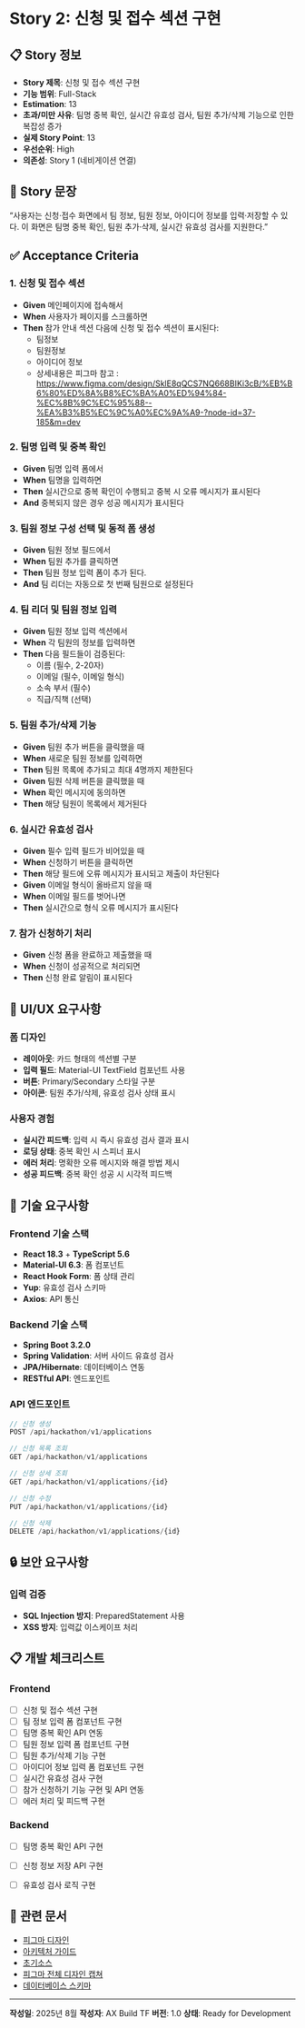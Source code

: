 # Story 2: 신청 및 접수 섹션 구현

## 📋 Story 정보

- **Story 제목**: 신청 및 접수 섹션 구현
- **기능 범위**: Full-Stack
- **Estimation**: 13
- **초과/미만 사유**: 팀명 중복 확인, 실시간 유효성 검사, 팀원 추가/삭제 기능으로 인한 복잡성 증가
- **실제 Story Point**: 13
- **우선순위**: High
- **의존성**: Story 1 (네비게이션 연결)

## 🎯 Story 문장

“사용자는 신청·접수 화면에서 팀 정보, 팀원 정보, 아이디어 정보를 입력·저장할 수 있다. 이 화면은 팀명 중복 확인, 팀원 추가·삭제, 실시간 유효성 검사를 지원한다.”

## ✅ Acceptance Criteria

### 1. 신청 및 접수 섹션 
- **Given** 메인페이지에 접속해서
- **When** 사용자가 페이지를 스크롤하면 
- **Then** 참가 안내 섹션 다음에 신청 및 접수 섹션이 표시된다:
  - 팀정보
  - 팀원정보
  - 아이디어 정보
  - 상세내용은 피그마 참고 : https://www.figma.com/design/SklE8qQCS7NQ668BIKi3cB/%EB%B6%80%ED%8A%B8%EC%BA%A0%ED%94%84-%EC%8B%9C%EC%95%88--%EA%B3%B5%EC%9C%A0%EC%9A%A9-?node-id=37-185&m=dev

### 2. 팀명 입력 및 중복 확인
- **Given** 팀명 입력 폼에서
- **When** 팀명을 입력하면
- **Then** 실시간으로 중복 확인이 수행되고 중복 시 오류 메시지가 표시된다
- **And** 중복되지 않은 경우 성공 메시지가 표시된다

### 3. 팀원 정보 구성 선택 및 동적 폼 생성
- **Given** 팀원 정보 필드에서
- **When** 팀원 추가를 클릭하면
- **Then** 팀원 정보 입력 폼이 추가 된다.
- **And** 팀 리더는 자동으로 첫 번째 팀원으로 설정된다

### 4. 팀 리더 및 팀원 정보 입력
- **Given** 팀원 정보 입력 섹션에서
- **When** 각 팀원의 정보를 입력하면
- **Then** 다음 필드들이 검증된다:
  - 이름 (필수, 2-20자)
  - 이메일 (필수, 이메일 형식)
  - 소속 부서 (필수)
  - 직급/직책 (선택)

### 5. 팀원 추가/삭제 기능
- **Given** 팀원 추가 버튼을 클릭했을 때
- **When** 새로운 팀원 정보를 입력하면
- **Then** 팀원 목록에 추가되고 최대 4명까지 제한된다
- **Given** 팀원 삭제 버튼을 클릭했을 때
- **When** 확인 메시지에 동의하면
- **Then** 해당 팀원이 목록에서 제거된다

### 6. 실시간 유효성 검사
- **Given** 필수 입력 필드가 비어있을 때
- **When** 신청하기 버튼을 클릭하면
- **Then** 해당 필드에 오류 메시지가 표시되고 제출이 차단된다
- **Given** 이메일 형식이 올바르지 않을 때
- **When** 이메일 필드를 벗어나면
- **Then** 실시간으로 형식 오류 메시지가 표시된다

### 7. 참가 신청하기 처리
- **Given** 신청 폼을 완료하고 제출했을 때
- **When** 신청이 성공적으로 처리되면
- **Then** 신청 완료 알림이 표시된다

## 🎨 UI/UX 요구사항

### 폼 디자인
- **레이아웃**: 카드 형태의 섹션별 구분
- **입력 필드**: Material-UI TextField 컴포넌트 사용
- **버튼**: Primary/Secondary 스타일 구분
- **아이콘**: 팀원 추가/삭제, 유효성 검사 상태 표시

### 사용자 경험
- **실시간 피드백**: 입력 시 즉시 유효성 검사 결과 표시
- **로딩 상태**: 중복 확인 시 스피너 표시
- **에러 처리**: 명확한 오류 메시지와 해결 방법 제시
- **성공 피드백**: 중복 확인 성공 시 시각적 피드백

## 🔧 기술 요구사항

### Frontend 기술 스택
- **React 18.3** + **TypeScript 5.6**
- **Material-UI 6.3**: 폼 컴포넌트
- **React Hook Form**: 폼 상태 관리
- **Yup**: 유효성 검사 스키마
- **Axios**: API 통신

### Backend 기술 스택
- **Spring Boot 3.2.0**
- **Spring Validation**: 서버 사이드 유효성 검사
- **JPA/Hibernate**: 데이터베이스 연동
- **RESTful API**: 엔드포인트

### API 엔드포인트
```typescript
// 신청 생성
POST /api/hackathon/v1/applications

// 신청 목록 조회
GET /api/hackathon/v1/applications

// 신청 상세 조회
GET /api/hackathon/v1/applications/{id}

// 신청 수정
PUT /api/hackathon/v1/applications/{id}

// 신청 삭제
DELETE /api/hackathon/v1/applications/{id}
```

## 🔒 보안 요구사항

### 입력 검증
- **SQL Injection 방지**: PreparedStatement 사용
- **XSS 방지**: 입력값 이스케이프 처리

## 📋 개발 체크리스트

### Frontend
- [ ] 신청 및 접수 섹션 구현
- [ ] 팀 정보 입력 폼 컴포넌트 구현
- [ ] 팀명 중복 확인 API 연동
- [ ] 팀원 정보 입력 폼 컴포넌트 구현
- [ ] 팀원 추가/삭제 기능 구현
- [ ] 아이디어 정보 입력 폼 컴포넌트 구현
- [ ] 실시간 유효성 검사 구현
- [ ] 참가 신청하기 기능 구현 및 API 연동
- [ ] 에러 처리 및 피드백 구현

### Backend
- [ ] 팀명 중복 확인 API 구현
- [ ] 신청 정보 저장 API 구현
- [ ] 유효성 검사 로직 구현


## 🔗 관련 문서

- [피그마 디자인](https://www.figma.com/design/SklE8qQCS7NQ668BIKi3cB/%EB%B6%80%ED%8A%B8%EC%BA%A0%ED%94%84-%EC%8B%9C%EC%95%88--%EA%B3%B5%EC%9C%A0%EC%9A%A9-?node-id=37-185&m=dev)
- [아키텍처 가이드](../.cursor/rules/architecture.md)
- [초기소스](../_backup/AI%20해커톤%20웹사이트/)
- [피그마 전체 디자인 캡쳐](../_backup/1920w_default.png)
- [데이터베이스 스키마](../.cursor/rules/DATABASE_SCHEMA.md)


---

**작성일**: 2025년 8월
**작성자**: AX Build TF
**버전**: 1.0
**상태**: Ready for Development
